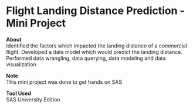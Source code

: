 # Flight Landing Distance Prediction - Mini Project

**About**     
Identified the factors which impacted the landing distance of a commercial flight. Developed a data model which would predict the landing distance. Performed data wrangling, data querying, data modeling and data visualization                                                 

**Note**   
This mini project was done to get hands on SAS

**Tool Used**    
SAS University Edition